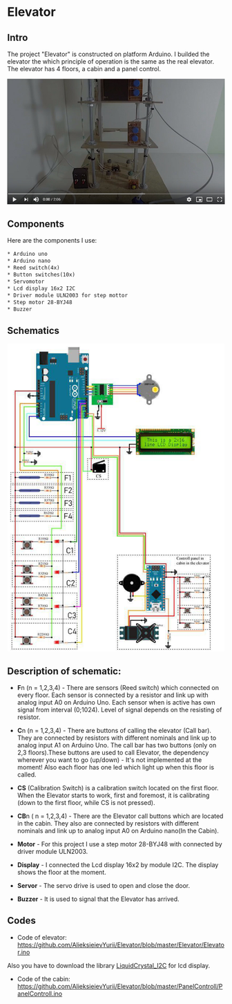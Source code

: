 # Elevator
## Intro
The project "Elevator" is constructed on platform Arduino. I builded the elevator the which principle of operation
is the same as the real elevator. The elevator has 4 floors, a cabin and a panel control.

[![Watch the video](Inf/link_on_video.jpg)](https://www.youtube.com/watch?v=cfQdmKm0qJA)

## Components
 Here are the components I use:
 
    * Arduino uno
    * Arduino nano
    * Reed switch(4x)
    * Button switches(10x)
    * Servomotor
    * Lcd display 16x2 I2C
    * Driver module ULN2003 for step mottor
    * Step motor 28-BYJ48
    * Buzzer
## Schematics    
<img src="Inf/SCHEMATICS.jpg" width="700">

## Description of schematic:
 * **F**n (n = 1,2,3,4) - There are sensors (Reed switch) which connected on every floor. Each sensor is connected by a resistor and link up with analog input A0 on Arduino Uno. Each sensor when is active has own signal from interval (0;1024).        Level of signal depends on the resisting of resistor.
 
 * **C**n (n = 1,2,3,4) - There are buttons of calling the elevator (Call bar). They are connected by resistors with different                 nominals and link up to analog input A1 on Arduino Uno. The call bar has two buttons (only on 2,3 floors).These               buttons are used to call Elevator, the dependency wherever you want to go (up/down) - It's not implemented at the             moment! Also each floor has one led which light up when this floor is called.
 
 * **CS** (Calibration Switch) is a calibration switch located on the first floor. When the Elevator starts to work, first and foremost, it is calibrating (down to the first floor, while CS is not pressed).
 
 * **CB**n ( n = 1,2,3,4) - There are the Elevator call buttons which are located in the cabin. They also are connected by resistors with different nominals and link up to analog input A0 on Arduino nano(In the Cabin).
 
 * **Motor** - For this project I use a step motor 28-BYJ48 with connected by driver module ULN2003.
 
 * **Display** - I connected the Lcd display 16x2 by module I2C. The display shows the floor at the moment.
 
 * **Servor** - The servo drive is used to open and close the door.
 
 * **Buzzer** - It is used to signal that the Elevator has arrived.
 
 ## Codes
 
  * Code of elevator:
  https://github.com/AlieksieievYurii/Elevator/blob/master/Elevator/Elevator.ino
  
  Also you have to download the library <a href="https://github.com/fdebrabander/Arduino-LiquidCrystal-I2C-library/blob/master/LiquidCrystal_I2C.h">LiquidCrystal_I2C</a> for lcd display.
  
  * Code of the cabin:
  https://github.com/AlieksieievYurii/Elevator/blob/master/PanelControll/PanelControll.ino
  
 
 
 
